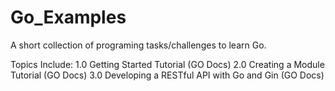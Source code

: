 # Go_Examples
A short collection of programing tasks/challenges to learn Go.

Topics Include:
1.0   Getting Started Tutorial (GO Docs)
2.0   Creating a Module Tutorial (GO Docs)
3.0   Developing a RESTful API with Go and Gin (GO Docs)
